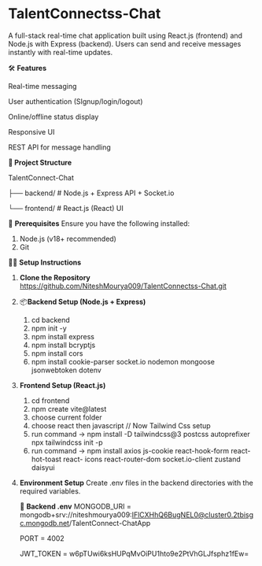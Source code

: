 # TalentConnectss-Chat
A full-stack real-time chat application built using React.js (frontend) and Node.js with Express (backend). Users can send and receive messages instantly with real-time updates.

🛠️ **Features**

Real-time messaging

User authentication (SIgnup/login/logout)

Online/offline status display

Responsive UI

REST API for message handling

**📂 Project Structure**

TalentConnect-Chat

├── backend/       # Node.js + Express API + Socket.io

└── frontend/      # React.js (React) UI 

🚀 **Prerequisites**
Ensure you have the following installed:
1. Node.js (v18+ recommended)
2. Git

🧑‍💻 **Setup Instructions**

1. **Clone the Repository**
   https://github.com/NiteshMourya009/TalentConnectss-Chat.git
   
2. 📦**Backend Setup (Node.js + Express)**
   1) cd backend
   2) npm init -y
   3) npm install express
   4) npm install bcryptjs
   5) npm install cors
   6) npm install cookie-parser socket.io nodemon mongoose jsonwebtoken dotenv
   
3. **Frontend Setup (React.js)**
   1) cd frontend
   2) npm create vite@latest 
   3) choose current folder
   4) choose react then javascript
   // Now Tailwind Css setup
   5) run command -> npm install -D tailwindcss@3 postcss autoprefixer
      npx tailwindcss init -p
   6) run command -> npm install axios js-cookie react-hook-form react-hot-toast react- icons react-router-dom socket.io-client zustand daisyui
4. **Environment Setup**
   Create .env files in the backend directories with the required variables.
   
   📌 **Backend .env**
   MONGODB_URI = mongodb+srv://niteshmourya009:IFlCXHhQ6BugNEL0@cluster0.2tbisgc.mongodb.net/TalentConnect-ChatApp
   
   PORT = 4002
   
   JWT_TOKEN = w6pTUwi6ksHUPqMvOiPU1hto9e2PtVhGLJfsphz1fEw=
